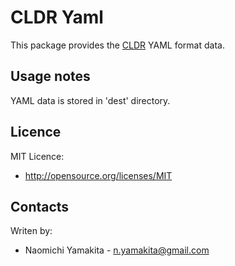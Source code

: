 CLDR Yaml
==================
This package provides the [CLDR](http://cldr.unicode.org/) YAML format data.

Usage notes
-----------
YAML data is stored in 'dest' directory.

Licence
-------
MIT Licence:
 * http://opensource.org/licenses/MIT

Contacts
--------
Writen by:
 * Naomichi Yamakita - n.yamakita@gmail.com
